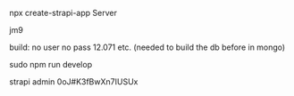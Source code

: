 

npx create-strapi-app Server

jm9

build:
no user
no pass
12.071
etc.
(needed to build the db before in mongo)

sudo npm run develop

strapi admin
0oJ#K3fBwXn7IUSUx
